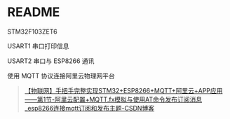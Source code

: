# README

STM32F103ZET6

USART1 串口打印信息

USART2 串口与 ESP8266 通讯

使用 MQTT 协议连接阿里云物理网平台

> [【物联网】手把手完整实现STM32+ESP8266+MQTT+阿里云+APP应用——第1节-阿里云配置+MQTT.fx模拟与使用AT命令发布订阅消息_esp8266连接mqtt订阅和发布主题-CSDN博客](https://blog.csdn.net/m0_61712829/article/details/135248254)



